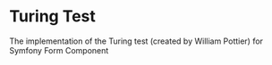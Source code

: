 Turing Test
===========

The implementation of the Turing test (created by William Pottier) for Symfony Form Component
